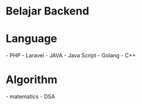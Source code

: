 # Belajar Backend

<h1>Language</h1>
- PHP
- Laravel
- JAVA
- Java Script
- Golang
- C++

<h1>Algorithm</h1>
- matematics
- DSA
